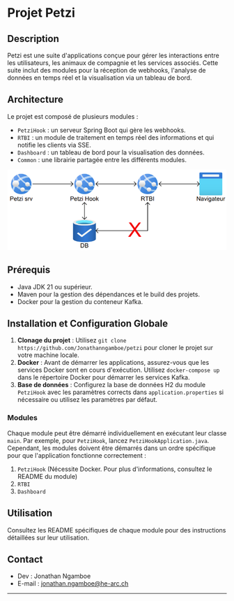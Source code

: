# Projet Petzi

## Description
Petzi est une suite d'applications conçue pour gérer les interactions entre les utilisateurs, les animaux de compagnie et les services associés. Cette suite inclut des modules pour la réception de webhooks, l'analyse de données en temps réel et la visualisation via un tableau de bord.

## Architecture
Le projet est composé de plusieurs modules :
- `PetziHook` : un serveur Spring Boot qui gère les webhooks.
- `RTBI` : un module de traitement en temps réel des informations et qui notifie les clients via SSE.
- `Dashboard` : un tableau de bord pour la visualisation des données.
- `Common` : une librairie partagée entre les différents modules.

![Architecture Petzi](Images/Architecture.png)

## Prérequis
- Java JDK 21 ou supérieur.
- Maven pour la gestion des dépendances et le build des projets.
- Docker pour la gestion du conteneur Kafka.

## Installation et Configuration Globale
1. **Clonage du projet** : Utilisez `git clone https://github.com/Jonathanngamboe/petzi` pour cloner le projet sur votre machine locale.
2. **Docker** : Avant de démarrer les applications, assurez-vous que les services Docker sont en cours d'exécution. Utilisez `docker-compose up` dans le répertoire Docker pour démarrer les services Kafka.
3. **Base de données** : Configurez la base de données H2 du module `PetziHook` avec les paramètres corrects dans `application.properties` si nécessaire ou utilisez les paramètres par défaut.

### Modules
Chaque module peut être démarré individuellement en exécutant leur classe `main`. Par exemple, pour `PetziHook`, lancez `PetziHookApplication.java`. Cependant, les modules doivent être démarrés dans un ordre spécifique pour que l'application fonctionne correctement :
1. `PetziHook` (Nécessite Docker. Pour plus d'informations, consultez le README du module)
2. `RTBI`
3. `Dashboard`

## Utilisation
Consultez les README spécifiques de chaque module pour des instructions détaillées sur leur utilisation.

## Contact
- Dev : Jonathan Ngamboe
- E-mail : jonathan.ngamboe@he-arc.ch

---